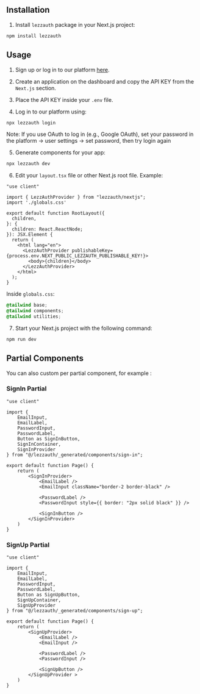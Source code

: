 ## Installation

1. Install `lezzauth` package in your Next.js project:

```bash
npm install lezzauth
```

## Usage

1. Sign up or log in to our platform [here](https://app.lezzauth.com/sign-up).

2. Create an application on the dashboard and copy the API KEY from the `Next.js` section.

3. Place the API KEY inside your `.env` file.

4. Log in to our platform using:

```bash
npx lezzauth login
```

Note: If you use OAuth to log in (e.g., Google OAuth), set your password in the platform -> user settings -> set password, then try login again

5. Generate components for your app:
```bash
npx lezzauth dev
```

6. Edit your `layout.tsx` file or other Next.js root file. Example:
```tsx
"use client"

import { LezzAuthProvider } from "lezzauth/nextjs";
import './globals.css'

export default function RootLayout({
  children,
}: {
  children: React.ReactNode;
}): JSX.Element {
  return (
    <html lang="en">
      <LezzAuthProvider publishableKey={process.env.NEXT_PUBLIC_LEZZAUTH_PUBLISHABLE_KEY!}>
        <body>{children}</body>
      </LezzAuthProvider>
    </html>
  );
}
```

Inside `globals.css`:
```css
@tailwind base;
@tailwind components;
@tailwind utilities;
```

7. Start your Next.js project with the following command:

```bash
npm run dev 
```

## Partial Components

You can also custom per partial component, for example :

### SignIn Partial

```tsx
"use client"

import { 
    EmailInput, 
    EmailLabel, 
    PasswordInput, 
    PasswordLabel, 
    Button as SignInButton, 
    SignInContainer, 
    SignInProvider 
} from "@/lezzauth/_generated/components/sign-in";

export default function Page() {
    return (
        <SignInProvider>
            <EmailLabel />
            <EmailInput className="border-2 border-black" />

            <PasswordLabel />
            <PasswordInput style={{ border: "2px solid black" }} />

            <SignInButton />
        </SignInProvider>
    )
}
```

### SignUp Partial

```tsx
"use client"

import { 
    EmailInput,
    EmailLabel, 
    PasswordInput, 
    PasswordLabel, 
    Button as SignUpButton, 
    SignUpContainer, 
    SignUpProvider 
} from "@/lezzauth/_generated/components/sign-up";

export default function Page() {
    return (
        <SignUpProvider>
            <EmailLabel />
            <EmailInput />

            <PasswordLabel />
            <PasswordInput />

            <SignUpButton />
        </SignUpProvider >
    )
}
```